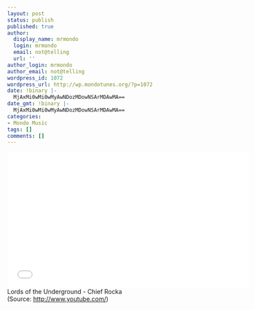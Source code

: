 ```yaml
---
layout: post
status: publish
published: true
author:
  display_name: mrmondo
  login: mrmondo
  email: not@telling
  url: ''
author_login: mrmondo
author_email: not@telling
wordpress_id: 1072
wordpress_url: http://wp.mondotunes.org/?p=1072
date: !binary |-
  MjAxMi0wMi0wMyAwNDozMDowNSArMDAwMA==
date_gmt: !binary |-
  MjAxMi0wMi0wMyAwNDozMDowNSArMDAwMA==
categories:
- Mondo Music
tags: []
comments: []
---
```

<iframe width="560" height="315" src="//www.youtube.com/embed/YFbLRZCExBk" frameborder="0"> </iframe>
Lords of the Underground - Chief Rocka
<div class="attribution">(<span>Source:</span> <a href="http://www.youtube.com/">http://www.youtube.com/</a>)</div>
